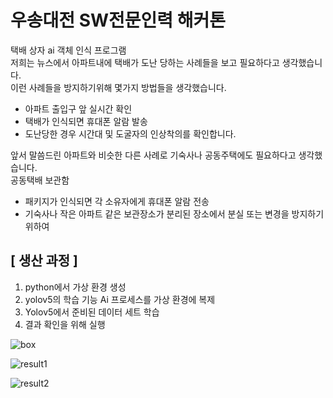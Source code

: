 # 우송대전 SW전문인력 해커톤  

택배 상자 ai 객체 인식 프로그램  
저희는 뉴스에서 아파트내에 택배가 도난 당하는 사례들을 보고 필요하다고 생각했습니다.  
이런 사례들을 방지하기위해 몇가지 방법들을 생각했습니다.  
- 아파트 출입구 앞 실시간 확인  
- 택배가 인식되면 휴대폰 알람 발송  
- 도난당한 경우 시간대 및 도굴자의 인상착의를 확인합니다.  

앞서 말씀드린 아파트와 비슷한 다른 사례로 기숙사나 공동주택에도 필요하다고 생각했습니다.  
공동택배 보관함  
- 패키지가 인식되면 각 소유자에게 휴대폰 알람 전송  
- 기숙사나 작은 아파트 같은 보관장소가 분리된 장소에서 분실 또는 변경을 방지하기 위하여  

## [ 생산 과정 ]  
1. python에서 가상 환경 생성  
2. yolov5의 학습 기능 Ai 프로세스를 가상 환경에 복제  
3. Yolov5에서 준비된 데이터 세트 학습   
4. 결과 확인을 위해 실행  

![box](https://github.com/jiwon0629/AI_Box/assets/149983498/fa6d99d8-10ab-438c-94cc-9332287f90f6)  

![result1](https://github.com/jiwon0629/AI_Box/assets/149983498/c9620837-a0f1-4332-87a2-450a3fd882cb)  

![result2](https://github.com/jiwon0629/AI_Box/assets/149983498/3a1c8e7f-2a67-44e2-8ea0-d44d613e1161)  


